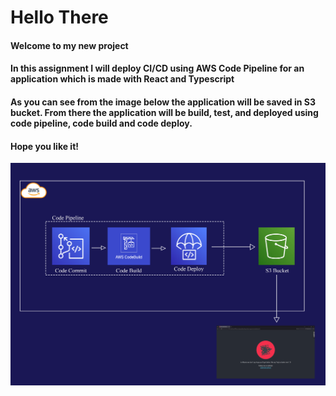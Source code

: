 <h1>Hello There</h1>
<h4>Welcome to my new project</h4>
<h4>In this assignment I will deploy CI/CD using AWS Code Pipeline for an application which is made with React and Typescript</h4>
<h4>As you can see from the image below the application will be saved in S3 bucket. From there the application will be build, test, and deployed using code pipeline, code build and code deploy.</h4>
<h4>Hope you like it!</h4>
<img src="3rd_Assignment.png">

